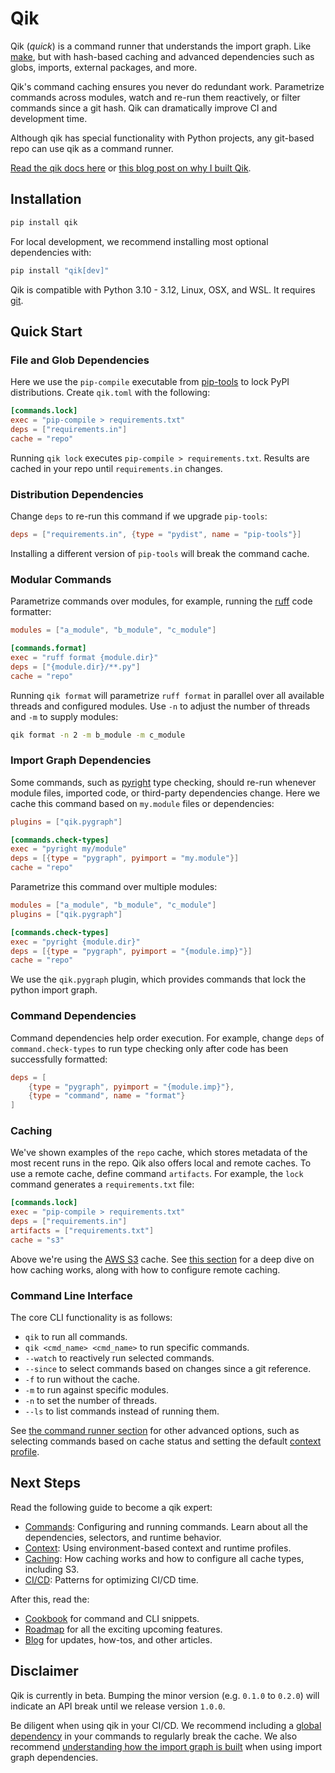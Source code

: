 
# Qik

Qik (*quick*) is a command runner that understands the import graph. Like [make](https://www.gnu.org/software/make/), but with hash-based caching and advanced dependencies such as globs, imports, external packages, and more.

Qik's command caching ensures you never do redundant work. Parametrize commands across modules, watch and re-run them reactively, or filter commands since a git hash. Qik can dramatically improve CI and development time.

Although qik has special functionality with Python projects, any git-based repo can use qik as a command runner.

[Read the qik docs here](https://qik.build/en/stable/guide/) or [this blog post on why I built Qik](https://qik.build/en/stable/blog/2024/08/12/why-im-building-qik/).

## Installation

```bash
pip install qik
```

For local development, we recommend installing most optional dependencies with:

```bash
pip install "qik[dev]"
```

Qik is compatible with Python 3.10 - 3.12, Linux, OSX, and WSL. It requires [git](https://git-scm.com).

## Quick Start

### File and Glob Dependencies

Here we use the `pip-compile` executable from [pip-tools](https://github.com/jazzband/pip-tools) to lock PyPI distributions. Create `qik.toml` with the following:

```toml
[commands.lock]
exec = "pip-compile > requirements.txt"
deps = ["requirements.in"]
cache = "repo"
```

Running `qik lock` executes `pip-compile > requirements.txt`. Results are cached in your repo until `requirements.in` changes.

### Distribution Dependencies

Change `deps` to re-run this command if we upgrade `pip-tools`:

```toml
deps = ["requirements.in", {type = "pydist", name = "pip-tools"}]
```

Installing a different version of `pip-tools` will break the command cache.

### Modular Commands

Parametrize commands over modules, for example, running the [ruff](https://docs.astral.sh/ruff/) code formatter:

```toml
modules = ["a_module", "b_module", "c_module"]

[commands.format]
exec = "ruff format {module.dir}"
deps = ["{module.dir}/**.py"]
cache = "repo"
```

Running `qik format` will parametrize `ruff format` in parallel over all available threads and configured modules. Use `-n` to adjust the number of threads and `-m` to supply modules:

```bash
qik format -n 2 -m b_module -m c_module
```

### Import Graph Dependencies

Some commands, such as [pyright](https://github.com/microsoft/pyright) type checking, should re-run whenever module files, imported code, or third-party dependencies change. Here we cache this command based on `my.module` files or dependencies:

```toml
plugins = ["qik.pygraph"]

[commands.check-types]
exec = "pyright my/module"
deps = [{type = "pygraph", pyimport = "my.module"}]
cache = "repo"
```

Parametrize this command over multiple modules:

```toml
modules = ["a_module", "b_module", "c_module"]
plugins = ["qik.pygraph"]

[commands.check-types]
exec = "pyright {module.dir}"
deps = [{type = "pygraph", pyimport = "{module.imp}"}]
cache = "repo"
```

We use the `qik.pygraph` plugin, which provides commands that lock the python import graph.

### Command Dependencies

Command dependencies help order execution. For example, change `deps` of `command.check-types` to run type checking only after code has been successfully formatted:

```toml
deps = [
    {type = "pygraph", pyimport = "{module.imp}"},
    {type = "command", name = "format"}
]
```

### Caching

We've shown examples of the `repo` cache, which stores metadata of the most recent runs in the repo. Qik also offers local and remote caches. To use a remote cache, define command `artifacts`. For example, the `lock` command generates a `requirements.txt` file:

```toml
[commands.lock]
exec = "pip-compile > requirements.txt"
deps = ["requirements.in"]
artifacts = ["requirements.txt"]
cache = "s3"
```

Above we're using the [AWS S3](https://aws.amazon.com/pm/serv-s3/) cache. See [this section](https://qik.build/en/stable/caching/) for a deep dive on how caching works, along with how to configure remote caching.

### Command Line Interface

The core CLI functionality is as follows:

- `qik` to run all commands.
- `qik <cmd_name> <cmd_name>` to run specific commands.
- `--watch` to reactively run selected commands.
- `--since` to select commands based on changes since a git reference.
- `-f` to run without the cache.
- `-m` to run against specific modules.
- `-n` to set the number of threads.
- `--ls` to list commands instead of running them.

See [the command runner section](https://qik.build/en/stable/commands#runner) for other advanced options, such as selecting commands based on cache status and setting the default [context profile](https://qik.build/en/stable/context).

## Next Steps

Read the following guide to become a qik expert:

- [Commands](https://qik.build/en/stable/commands): Configuring and running commands. Learn about all the dependencies, selectors, and runtime behavior.
- [Context](https://qik.build/en/stable/context): Using environment-based context and runtime profiles.
- [Caching](https://qik.build/en/stable/caching): How caching works and how to configure all cache types, including S3.
- [CI/CD](https://qik.build/en/stable/ci): Patterns for optimizing CI/CD time.

After this, read the:

- [Cookbook](https://qik.build/en/stable/cookbook) for command and CLI snippets.
- [Roadmap](https://qik.build/en/stable/roadmap) for all the exciting upcoming features.
- [Blog](https://qik.build/en/stable/blog) for updates, how-tos, and other articles.

## Disclaimer

Qik is currently in beta. Bumping the minor version (e.g. `0.1.0` to `0.2.0`) will indicate an API break until we release version `1.0.0`.

Be diligent when using qik in your CI/CD. We recommend including a [global dependency](https://qik.build/en/stable/commands#global) in your commands to regularly break the cache. We also recommend [understanding how the import graph is built](https://qik.build/en/stable/commands#pygraph) when using import graph dependencies.
